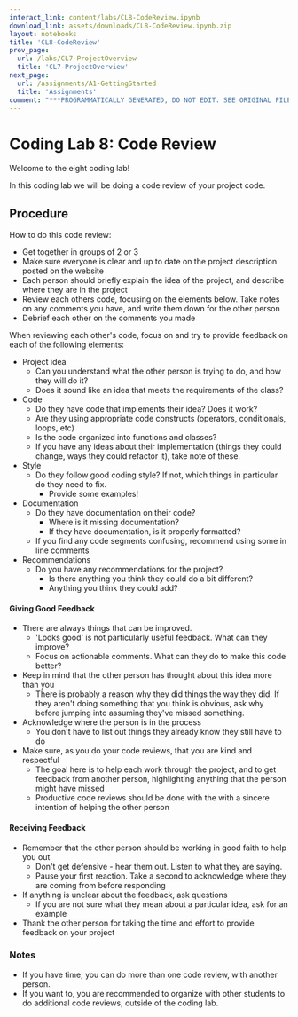 ```yaml
---
interact_link: content/labs/CL8-CodeReview.ipynb
download_link: assets/downloads/CL8-CodeReview.ipynb.zip
layout: notebooks
title: 'CL8-CodeReview'
prev_page:
  url: /labs/CL7-ProjectOverview
  title: 'CL7-ProjectOverview'
next_page:
  url: /assignments/A1-GettingStarted
  title: 'Assignments'
comment: "***PROGRAMMATICALLY GENERATED, DO NOT EDIT. SEE ORIGINAL FILES IN /content***"
---
```


# Coding Lab 8: Code Review

Welcome to the eight coding lab!

In this coding lab we will be doing a code review of your project code. 

## Procedure

How to do this code review:
- Get together in groups of 2 or 3
- Make sure everyone is clear and up to date on the project description posted on the website
- Each person should briefly explain the idea of the project, and describe where they are in the project
- Review each others code, focusing on the elements below. Take notes on any comments you have, and write them down for the other person
- Debrief each other on the comments you made

When reviewing each other's code, focus on and try to provide feedback on each of the following elements:
- Project idea
    - Can you understand what the other person is trying to do, and how they will do it?
    - Does it sound like an idea that meets the requirements of the class?
- Code
    - Do they have code that implements their idea? Does it work?
    - Are they using appropriate code constructs (operators, conditionals, loops, etc)
    - Is the code organized into functions and classes?
    - If you have any ideas about their implementation (things they could change, ways they could refactor it), take note of these. 
- Style
    - Do they follow good coding style? If not, which things in particular do they need to fix. 
        - Provide some examples!
- Documentation
    - Do they have documentation on their code? 
        - Where is it missing documentation?
        - If they have documentation, is it properly formatted?
    - If you find any code segments confusing, recommend using some in line comments
- Recommendations
    - Do you have any recommendations for the project?
        - Is there anything you think they could do a bit different?
        - Anything you think they could add?

#### Giving Good Feedback

- There are always things that can be improved.
    - 'Looks good' is not particularly useful feedback. What can they improve?
    - Focus on actionable comments. What can they do to make this code better?
- Keep in mind that the other person has thought about this idea more than you
    - There is probably a reason why they did things the way they did. If they aren't doing something that you think is obvious, ask why before jumping into assuming they've missed something. 
- Acknowledge where the person is in the process
    - You don't have to list out things they already know they still have to do
- Make sure, as you do your code reviews, that you are kind and respectful
    - The goal here is to help each work through the project, and to get feedback from another person, highlighting anything that the person might have missed
    - Productive code reviews should be done with the with a sincere intention of helping the other person

#### Receiving Feedback

- Remember that the other person should be working in good faith to help you out
    - Don't get defensive - hear them out. Listen to what they are saying. 
    - Pause your first reaction. Take a second to acknowledge where they are coming from before responding
- If anything is unclear about the feedback, ask questions
    - If you are not sure what they mean about a particular idea, ask for an example
- Thank the other person for taking the time and effort to provide feedback on your project

### Notes
- If you have time, you can do more than one code review, with another person.
- If you want to, you are recommended to organize with other students to do additional code reviews, outside of the coding lab.
